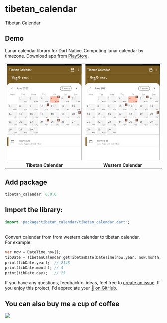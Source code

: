 # tibetan_calendar

Tibetan Calendar 

## Demo

Lunar calendar library for Dart Native.
Computing lunar calendar by timezone. Download app from [PlayStore](https://play.google.com/store/apps/details?id=com.codingwithtashi.tibetan_calender&hl=en_IN&gl=US).

| ![Image](https://github.com/CodingWithTashi/tibetan_calendar/blob/master/calendar.PNG?raw=true) | ![Image](https://github.com/CodingWithTashi/tibetan_calendar/blob/master/calendar.PNG?raw=true) |
| :------------: | :------------: |
| **Tibetan Calendar** | **Western Calendar** |

## Add package

```dart
tibetan_calendar: 0.0.6

```   
## Import the library:
```dart
import 'package:tibetan_calendar/tibetan_calendar.dart';

```

<br>
Convert calendar from from western calendar to tibetan calendar.
<br>
For example:

```dart
var now = DateTime.now();
tibDate = TibetanCalendar.getTibetanDate(DateTime(now.year, now.month, now.day));
print(tibDate.year);  // 2148
print(tibDate.month); // 4
print(tibDate.day);   // 25
```   

If you have any questions, feedback or ideas, feel free to [create an
issue](https://github.com/CodingWithTashi/tibetan_calendar/issues/new). If you enjoy this
project, I'd appreciate your [🌟 on GitHub](https://github.com/CodingWithTashi/tibetan_calendar/).

## You can also buy me a cup of coffee
<a href="https://www.buymeacoffee.com/codingwithtashi"><img src="https://cdn.buymeacoffee.com/buttons/v2/default-yellow.png" width=200px></a>

